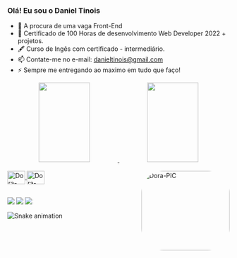 ### Olá! Eu sou o Daniel Tinois

- 🔭 A procura de uma vaga Front-End
- 💬 Certificado de 100 Horas de desenvolvimento Web Developer 2022 + projetos.
- 🖋 Curso de Ingês com certificado - intermediário.
- 📫 Contate-me no e-mail: danieltinois@gmail.com
- ⚡ Sempre me entregando ao maximo em tudo que faço!

<div align="center">
  <a href="https://github.com/danieltinois">
  <img height="180em" width="48%" src="https://github-readme-stats.vercel.app/api?username=danieltinois&show_icons=true&theme=tokyonight&include_all_commits=true&count_private=true"/>
  <img height="180em" width="48%" src="https://github-readme-stats.vercel.app/api/top-langs/?username=danieltinois&layout=compact&langs_count=7&theme=tokyonight"/>
</div>
  <div style="display: inline_block"><br>
  <img align="center" alt="Dora-PYTHON" height="30" width="40" src="https://cdn.jsdelivr.net/gh/devicons/devicon/icons/python/python-original.svg">
  <img align="center" alt="Dora-PYCHARM" height="30" width="40" src="https://cdn.jsdelivr.net/gh/devicons/devicon/icons/pycharm/pycharm-original.svg">
  <img align="right" alt="Dora-PIC" height="180" width="200" style="border-radius:50px;" src="https://c.tenor.com/gDqmZx9YCxAAAAAC/robot-bender.gif">
</div>
  
  ##
  
  <div>
  
   <a href="https://www.instagram.com/dorafpss/" target="_blank"><img src="https://img.shields.io/badge/-Instagram-%23E4405F?style=for-the-badge&logo=instagram&logoColor=white" target="_blank"></a>
 	 <a href = "mailto:danieltinois@gmail.com"><img src="https://img.shields.io/badge/-Gmail-%23333?style=for-the-badge&logo=gmail&logoColor=white" target="_blank"></a>
  <a href="https://www.linkedin.com/in/daniel-de-assis-lobo-164591236/" target="_blank"><img src="https://img.shields.io/badge/-LinkedIn-%230077B5?style=for-the-badge&logo=linkedin&logoColor=white" target="_blank"></a>
    
 ![Snake animation](https://github.com/danieltinoisHub/danieltinois/blob/output/github-contribution-grid-snake.svg)  
    
  </div>
    

